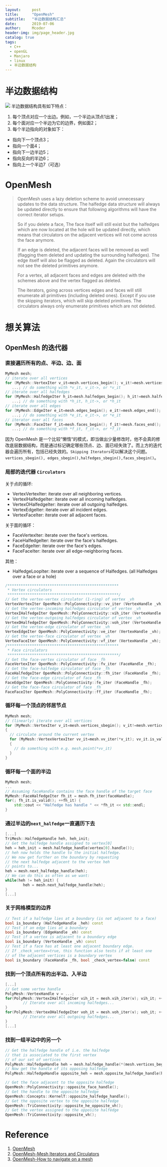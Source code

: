 ```yaml
---
layout:     post
title:      "OpenMesh"
subtitle:   "半边数据结构汇总"
date:       2019-07-06
author:     Mcoder
header-img: img/page_header.jpg
catalog: true
tags:
  - C++
  - openGL
  - Manjaro
  - linux
  - 半边数据结构
---
```


# 半边数据结构
![](post_img/201901/half_edge.png)
半边数据结构具有如下特点：
1. 每个顶点对应一个出边。例如，一个半边从顶点1出发；
2. 每个面对应一个半边为它的边界，例如面2；
3. 每个半边指向的对象如下：
  - 指向下一个顶点3；
  - 指向一个面4；
  - 指向下一边半边5；
  - 指向反向的半边6；
  - 指向上一个半边7（可选）

# OpenMesh
> OpenMesh uses a lazy deletion scheme to avoid unnecessary updates to the data structure. The halfedge data structure will always be updated directly to ensure that following algorithms will have the correct iterator setups.
>
> So if you delete a face, The face itself will still exist but the halfedges which are now located at the hole will be updated directly, which means that circulators on the adjacent vertices will not come across the face anymore.
>
> If an edge is deleted, the adjacent faces will be removed as well (flagging them deleted and updating the surrounding halfedges). The edge itself will also be flagged as deleted. Again the circulators will not see the deleted primitives anymore.
>
> For a vertex, all adjacent faces and edges are deleted with the schemes above and the vertex flagged as deleted.
>
> The iterators, going across vertices edges and faces will still enumerate all primitives (including deleted ones). Except if you use the skipping iterators, which will skip deleted primitives. The circulators always only enumerate primitives which are not deleted.
# 想关算法

## OpenMesh 的迭代器

### 直接遍历所有的点、半边、边、面
```C++
MyMesh mesh;
// iterate over all vertices
for (MyMesh::VertexIter v_it=mesh.vertices_begin(); v_it!=mesh.vertices_end(); ++v_it) 
   ...; // do something with *v_it, v_it->, or *v_it
// iterate over all halfedges
for (MyMesh::HalfedgeIter h_it=mesh.halfedges_begin(); h_it!=mesh.halfedges_end(); ++h_it) 
   ...; // do something with *h_it, h_it->, or *h_it
// iterate over all edges
for (MyMesh::EdgeIter e_it=mesh.edges_begin(); e_it!=mesh.edges_end(); ++e_it) 
   ...; // do something with *e_it, e_it->, or *e_it
// iterator over all faces
for (MyMesh::FaceIter f_it=mesh.faces_begin(); f_it!=mesh.faces_end(); ++f_it) 
   ...; // do something with *f_it, f_it->, or *f_it
```

因为 OpenMesh 是一个比较”懒惰“的模式，即当做出少量修改时，他不会真的修改底层数据结构，而是通过标记确定哪些顶点、边、面已经失效了。而上方的迭代器会遍历所有，包括已经失效的。`Skipping Iterators`可以解决这个问题。`vertices_sbegin(), edges_sbegin(),halfedges_sbegin(),faces_sbegin()`。

### 局部的迭代器 `Circulators`

关于点的循环:

- VertexVertexIter: iterate over all neighboring vertices.
- VertexIHalfedgeIter: iterate over all incoming halfedges.
- VertexOHalfedgeIter: iterate over all outgoing halfedges.
- VertexEdgeIter: iterate over all incident edges.
- VertexFaceIter: iterate over all adjacent faces.

关于面的循环：

- FaceVertexIter: iterate over the face's vertices.
- FaceHalfedgeIter: iterate over the face's halfedges.
- FaceEdgeIter: iterate over the face's edges.
- FaceFaceIter: iterate over all edge-neighboring faces.

其他：

- HalfedgeLoopIter: iterate over a sequence of Halfedges. (all Halfedges over a face or a hole)

```C++
/**************************************************
 * Vertex circulators
 **************************************************/
// Get the vertex-vertex circulator (1-ring) of vertex _vh
VertexVertexIter OpenMesh::PolyConnectivity::vv_iter (VertexHandle _vh);
// Get the vertex-incoming halfedges circulator of vertex _vh
VertexIHalfedgeIter OpenMesh::PolyConnectivity::vih_iter (VertexHandle _vh);
// Get the vertex-outgoing halfedges circulator of vertex _vh
VertexOHalfedgeIter OpenMesh::PolyConnectivity::voh_iter (VertexHandle _vh);
// Get the vertex-edge circulator of vertex _vh
VertexEdgeIter OpenMesh::PolyConnectivity::ve_iter (VertexHandle _vh);
// Get the vertex-face circulator of vertex _vh
VertexFaceIter OpenMesh::PolyConnectivity::vf_iter (VertexHandle _vh);
/**************************************************
 * Face circulators
 **************************************************/
// Get the face-vertex circulator of face _fh
FaceVertexIter OpenMesh::PolyConnectivity::fv_iter (FaceHandle _fh);
// Get the face-halfedge circulator of face _fh
FaceHalfedgeIter OpenMesh::PolyConnectivity::fh_iter (FaceHandle _fh);
// Get the face-edge circulator of face _fh
FaceEdgeIter OpenMesh::PolyConnectivity::fe_iter (FaceHandle _fh);
// Get the face-face circulator of face _fh
FaceFaceIter OpenMesh::PolyConnectivity::ff_iter (FaceHandle _fh);
```

### 循环每一个顶点的邻居节点
```C++
MyMesh mesh;
// (linearly) iterate over all vertices
for (MyMesh::VertexIter v_it=mesh.vertices_sbegin(); v_it!=mesh.vertices_end(); ++v_it)
{
  // circulate around the current vertex
  for (MyMesh::VertexVertexIter vv_it=mesh.vv_iter(*v_it); vv_it.is_valid(); ++vv_it)
  {
    // do something with e.g. mesh.point(*vv_it)
  }
}
```

### 循环每一个面的半边
```C++
MyMesh mesh;
...
// Assuming faceHandle contains the face handle of the target face
MyMesh::FaceHalfedgeIter fh_it = mesh.fh_iter(faceHandle);
for(; fh_it.is_valid(); ++fh_it) {
    std::cout << "Halfedge has handle " << *fh_it << std::endl;
}
```

### 通过半边的`next_halfedge`一直遍历下去
```C++
[...]
TriMesh::HalfedgeHandle heh, heh_init;
// Get the halfedge handle assigned to vertex[0]
heh = heh_init = mesh.halfedge_handle(vertex[0].handle());
// heh now holds the handle to the initial halfedge.
// We now get further on the boundary by requesting
// the next halfedge adjacent to the vertex heh
// points to...
heh = mesh.next_halfedge_handle(heh);
// We can do this as often as we want:
while(heh != heh_init) {
        heh = mesh.next_halfedge_handle(heh);
}
[...]
```

### 关于网格模型的边界
```C++
// Test if a halfedge lies at a boundary (is not adjacent to a face)
bool is_boundary (HalfedgeHandle _heh) const
// Test if an edge lies at a boundary
bool is_boundary (EdgeHandle _eh) const
// Test if a vertex is adjacent to a boundary edge
bool is_boundary (VertexHandle _vh) const
// Test if a face has at least one adjacent boundary edge.
// If _check_vertex=true, this function also tests if at least one
// of the adjacent vertices is a boundary vertex
bool is_boundary (FaceHandle _fh, bool _check_vertex=false) const

```

### 找到一个顶点所有的出半边、入半边

```C++
[...]
// Get some vertex handle
PolyMesh::VertexHandle v = ...;
for(PolyMesh::VertexIHalfedgeIter vih_it = mesh.vih_iter(v); vih_it; ++vih_it) {
        // Iterate over all incoming halfedges...
}
for(PolyMesh::VertexOHalfedgeIter voh_it = mesh.voh_iter(v); voh_it; ++voh_it) {
        // Iterate over all outgoing halfedges...
}
[...]
```

### 找到一组半边中的另一个

```C++
// Get the halfedge handle of i.e. the halfedge
// that is associated to the first vertex
// of our set of vertices
PolyMesh::HalfedgeHandle heh = mesh.halfedge_handle(*(mesh.vertices_begin()));
// Now get the handle of its opposing halfedge
PolyMesh::HalfedgeHandle opposite_heh = mesh.opposite_halfedge_handle(heh);

// Get the face adjacent to the opposite halfedge
OpenMesh::PolyConnectivity::opposite_face_handle();
// Get the handle to the opposite halfedge
OpenMesh::Concepts::KernelT::opposite_halfedge_handle();
// Get the opposite vertex to the opposite halfedge
OpenMesh::TriConnectivity::opposite_he_opposite_vh();
// Get the vertex assigned to the opposite halfedge
OpenMesh::TriConnectivity::opposite_vh();

```

# Reference

1. [OpenMesh](https://www.openmesh.org/media/Documentations/OpenMesh-Doc-Latest/a04074.html)
2. [OpenMesh-Mesh Iterators and Circulators](https://www.openmesh.org/media/Documentations/OpenMesh-Doc-Latest/a04080.html)
3. [OpenMesh-How to navigate on a mesh](https://www.openmesh.org/media/Documentations/OpenMesh-Doc-Latest/a04082.html)